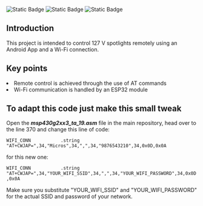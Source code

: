 ![Static Badge](https://img.shields.io/badge/Author-Jared%20Carvente-blue)
![Static Badge](https://img.shields.io/badge/Release-December%202024-green)
![Static Badge](https://img.shields.io/badge/IDE-Code%20Composer%20Studio-red)


<h2>Introduction</h2>
<p>This project is intended to control 127 V spotlights remotely using an Android App and a Wi-Fi connection.</p>

<h2>Key points</h2>
<li>Remote control is achieved through the use of AT commands</li>
<li>Wi-Fi communication is handled by an ESP32 module</li>

<h2>To adapt this code just make this small tweak</h2>

<p>Open the <strong><em>msp430g2xx3_ta_19.asm</em></strong> file in the main repository, head over to the line 370 and change this line of code:</p>

`WIFI_CONN           .string "AT+CWJAP=",34,"Micros",34,",",34,"9876543210",34,0x0D,0x0A`

<p>for this new one:</p>

`WIFI_CONN           .string "AT+CWJAP=",34,"YOUR_WIFI_SSID",34,",",34,"YOUR_WIFI_PASSWORD",34,0x0D,0x0A`

<p>Make sure you substitute "YOUR_WIFI_SSID" and "YOUR_WIFI_PASSWORD" for the actual SSID and password of your network.</p>
